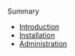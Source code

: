 #
Summary

* [Introduction](README.md)
* [Installation](installation.md)
* [Administration](administration.md)



